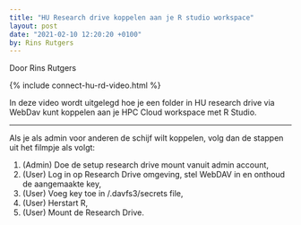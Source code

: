 ```yaml
---
title: "HU Research drive koppelen aan je R studio workspace"
layout: post
date: "2021-02-10 12:20:20 +0100"
by: Rins Rutgers
---
```


Door Rins Rutgers

{% include connect-hu-rd-video.html %}

In deze video wordt uitgelegd hoe je een folder in HU research drive via WebDav kunt koppelen aan je HPC Cloud workspace met R Studio.

***

Als je als admin voor anderen de schijf wilt koppelen, volg dan de stappen uit het filmpje als volgt:
	
1. (Admin) Doe de setup research drive mount vanuit admin account,
2. (User) Log in op Research Drive omgeving, stel WebDAV in en onthoud de aangemaakte key,
3. (User) Voeg key toe in /.davfs3/secrets file,
4. (User) Herstart R,
5. (User) Mount de Research Drive.

 





